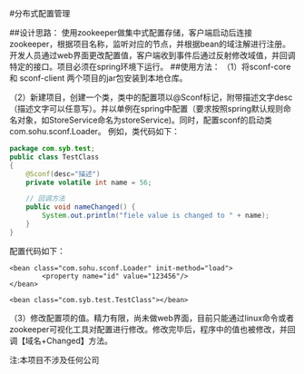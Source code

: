 #分布式配置管理

##设计思路： 使用zookeeper做集中式配置存储，客户端启动后连接zookeeper，根据项目名称，监听对应的节点，并根据bean的域注解进行注册。开发人员通过web界面更改配置值，客户端收到事件后通过反射修改域值，并回调特定的接口。项目必须在spring环境下运行。
##使用方法：
（1）将sconf-core 和 sconf-client 两个项目的jar包安装到本地仓库。

（2）新建项目，创建一个类，类中的配置项以@Sconf标记，附带描述文字desc（描述文字可以任意写）。并以单例在spring中配置（要求按照spring默认规则命名对象，如StoreService命名为storeService)。同时，配置sconf的启动类com.sohu.sconf.Loader。
例如，类代码如下：
```Java
package com.syb.test;
public class TestClass
{
    @Sconf(desc="描述")
    private volatile int name = 56;

    // 回调方法
    public void nameChanged() {
        System.out.println("fiele value is changed to " + name);    
    }   
}
```

配置代码如下：
```
<bean class="com.sohu.sconf.Loader" init-method="load">
        <property name="id" value="123456"/>       
</bean>

<bean class="com.syb.test.TestClass"></bean>
```

（3）修改配置项的值。精力有限，尚未做web界面，目前只能通过linux命令或者zookeeper可视化工具对配置进行修改。修改完毕后，程序中的值也被修改，并回调【域名+Changed】方法。

注:本项目不涉及任何公司
